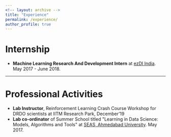 ```yaml
---
<!-- layout: archive -->
title: "Experience"
permalink: /experience/
author_profile: true
---
```

# Internship
* **Machine Learning Research And Development Intern** at [ezDI India](https://www.ezdi.com/). May 2017 - June 2018.
------------
# Professional Activities
* **Lab Instructor**, Reinforcement Learning Crash Course Workshop for DRDO scientists at IITM Research Park, December’19
* **Lab co-ordinator** of Summer School  titled "Learning in Data Science: Models, Algorithms and Tools" at [SEAS, Ahmedabad University](https://ahduni.edu.in/seas/). May 2017.
